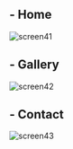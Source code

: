 ## - Home

![screen41](https://github.com/user-attachments/assets/0bad2c62-9253-40c4-b00f-cd3b099f14a3)

## - Gallery

![screen42](https://github.com/user-attachments/assets/af05f369-f77c-4df6-9e37-5f9759777670)

## - Contact

![screen43](https://github.com/user-attachments/assets/37b299ef-2e4a-48c9-806a-011c0e68edb2)
